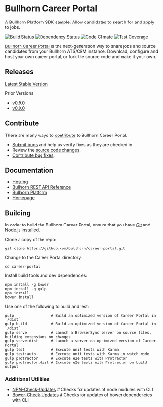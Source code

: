 # Bullhorn Career Portal
A Bullhorn Platform SDK sample. Allow candidates to search for and apply to jobs.

[![Build Status](https://travis-ci.org/bullhorn/career-portal.svg?branch=development)](https://travis-ci.org/bullhorn/career-portal)
[![Dependency Status](https://gemnasium.com/bullhorn/career-portal.svg)](https://gemnasium.com/bullhorn/career-portal)
[![Code Climate](https://codeclimate.com/github/bullhorn/career-portal/badges/gpa.svg)](https://codeclimate.com/github/bullhorn/career-portal)
[![Test Coverage](https://codeclimate.com/github/bullhorn/career-portal/badges/coverage.svg)](https://codeclimate.com/github/bullhorn/career-portal/coverage)

[Bullhorn Career Portal](http://www.bullhornt.com/) is the next-generation way to share jobs and source candidates from your Bullhorn ATS/CRM instance. Download, configure and host your own career portal, or fork the source code and make it your own.

## Releases

[Latest Stable Version](https://github.com/bullhorn/career-portal/releases/tag/v0.9.1)

Prior Versions
* [v0.9.0](https://github.com/bullhorn/career-portal/releases/tag/v0.9.0)
* [v0.0.0](https://github.com/bullhorn/career-portal/releases/tag/v0.0.0)

## Contribute

There are many ways to [contribute](https://github.com/bullhorn/career-portal/blob/master/CONTRIBUTING.md) to Bullhorn Career Portal.
* [Submit bugs](https://github.com/bullhorn/career-portal/issues) and help us verify fixes as they are checked in.
* Review the [source code changes](https://github.com/bullhorn/career-portal/pulls).
* [Contribute bug fixes](https://github.com/bullhorn/career-portal/blob/master/CONTRIBUTING.md).

## Documentation

*  [Hosting](http://www.bullhorn.com)
*  [Bullhorn REST API Reference](http://developer.bullhorn.com/articles/getting_started)
*  [Bullhorn Platform](http://bullhorn.github.io/platform/)
*  [Homepage](http://www.bullhorn.com/)

## Building

In order to build the Bullhorn Career Portal, ensure that you have [Git](http://git-scm.com/downloads) and [Node.js](http://nodejs.org/) installed.

Clone a copy of the repo:

```
git clone https://github.com/bullhorn/career-portal.git
```

Change to the Career Portal directory:

```
cd career-portal
```

Install build tools and dev dependencies:

```
npm install -g bower
npm install -g gulp
npm install
bower install

```

Use one of the following to build and test:

```
gulp                 # Build an optimized version of Career Portal in `/dist`
gulp build           # Build an optimized version of Career Portal in `/dist`
gulp serve           # Launch a BrowserSync server on source files, building extensions on changes
gulp serve:dist      # Launch a server on optimized version of Career Portal
gulp test            # Execute unit tests with Karma
gulp test:auto       # Execute unit tests with Karma in watch mode
gulp protractor      # Execute e2e tests with Protractor
gulp protractor:dist # Execute e2e tests with Protractor on build output
```

### Additional Utilities
* [NPM-Check-Updates](https://github.com/tjunnone/npm-check-updates)        # Checks for updates of node modules with CLI
* [Bower-Check-Updates](https://github.com/se-panfilov/bower-check-updates) # Checks for updates of bower dependencies with CLI
